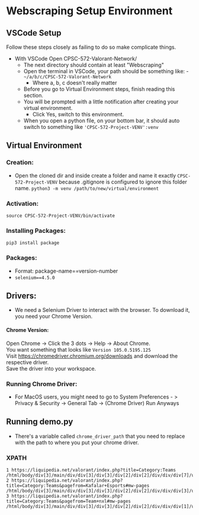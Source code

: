 # Webscraping Setup Environment

## VSCode Setup 
Follow these steps closely as failing to do so make complicate things.
- With VSCode Open CPSC-572-Valorant-Network/
    - The next directory should contain at least "Webscraping"
    - Open the terminal in VSCode, your path should be something like:
        -`~/a/b/c/CPSC-572-Valorant-Network`
        - Where a, b, c doesn't really matter
    - Before you go to Virtual Environment steps, finish reading this section. 
    - You will be prompted with a little notification after creating your virtual environment.
        - Click Yes, switch to this environment.
    - When you open a python file, on your bottom bar, it should auto switch to something like `'CPSC-572-Project-VENV':venv`

## Virtual Environment

### Creation:

- Open the cloned dir and inside create a folder and name it exactly `CPSC-572-Project-VENV` because .gitignore is configured to ignore this folder name.
`python3 -m venv /path/to/new/virtual/environment`

### Activation:

`source CPSC-572-Project-VENV/bin/activate`

### Installing Packages:

`pip3 install package`

### Packages:

-   Format: package-name==version-number
-   `selenium==4.5.0`

## Drivers:

-   We need a Selenium Driver to interact with the browser. To download it, you need your Chrome Version.

#### Chrome Version:
Open Chrome -> Click the 3 dots -> Help -> About Chrome.\
You want something that looks like `Version 105.0.5195.125`\
Visit https://chromedriver.chromium.org/downloads and download the respective driver.\
Save the driver into your workspace.

### Running Chrome Driver:
- For MacOS users, you might need to go to System Preferences - > Privacy & Security -> General Tab -> (Chrome Driver) Run Anyways


## Running demo.py
- There's a variable called `chrome_driver_path` that you need to replace with the path to where you put your chrome driver.


### XPATH
```
1 https://liquipedia.net/valorant/index.php?title=Category:Teams
/html/body/div[3]/main/div/div[3]/div[3]/div[2]/div[2]/div/div/div[7]/ul/li[12]/a
2 https://liquipedia.net/valorant/index.php?title=Category:Teams&pagefrom=Kafalar+Esports#mw-pages
/html/body/div[3]/main/div/div[3]/div[3]/div[2]/div[2]/div/div/div[3]/ul/li[13]/a
3 https://liquipedia.net/valorant/index.php?title=Category:Teams&pagefrom=Team+nxl#mw-pages
/html/body/div[3]/main/div/div[3]/div[3]/div[2]/div[2]/div/div/div[1]/ul/li[6]/a```

